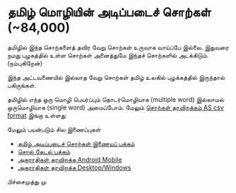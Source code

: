 # தமிழ் மொழியின் அடிப்படைச் சொற்கள் (~84,000)

தமிழில் இந்த சொற்களைத் தவிர வேறு சொற்கள் உருவாக வாய்ப்பே இல்லை.
இதுவரை நமது புழகத்தில் உள்ள சொற்கள் அனைத்துமே இந்தச் சொற்களில் அடக்கிடும். (நம்புகிறேன்)

இந்த அட்டவணையில் இல்லாத வேறு சொற்கள் தமிழ் உலகில் புழக்கத்தில் இருந்தால் பகிருங்கள்.

தமிழில் எந்த ஒரு மொழி பெயர்ப்பும் தொடர்மொழியாக (multiple word) இல்லாமல் ஒருமொழியாக (single word) அமைப்போம். மேலும் [சொற்கள் தரவிறக்கம் AS csv format](https://thanithamizhakarathikalanjiyam.github.io/tamil_basic_words/mpm_tamil_word_list.csv)  இங்கு உள்ளது

மேலும் பயன்படும் சில இணைப்புகள்

- [தமிழ் அடிப்படைச் சொற்கள் இணையப் பக்கம் ](https://thanithamizhakarathikalanjiyam.github.io/tamil_basic_words/) 
- [சொல் தேடல் பக்கம்](https://thanithamizhakarathikalanjiyam.github.io/)
- [அகராதிகள் தரவிறக்க Android Mobile](https://thanithamizhakarathikalanjiyam.github.io/tag/%E0%AE%85%E0%AE%95%E0%AE%B0%E0%AE%BE%E0%AE%A4%E0%AE%BF%E0%AE%95%E0%AE%B3%E0%AF%8D)
- [அகராதிகள் தரவிறக்க Desktop/Windows](https://github.com/ThaniThamizhAkarathiKalanjiyam/win_ttak/archive/master.zip)


பிச்சைமுத்து மு

